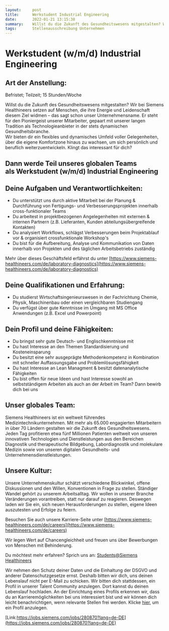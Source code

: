 ```yaml
---
layout:     post
title:      Werkstudent Industrial Engineering
date:       2022-01-21 13:15:38
summary:    Willst du die Zukunft des Gesundheitswesens mitgestalten? Wir bei Siemens Healthineers setzen auf Menschen, die ihre Energie und Leidenschaft diesem Ziel widmen das sagt schon unser Unternehmensname. Er steht für den Pioniergeist ...
tags:       Stellenausschreibung Unternehmen
---
```


# Werkstudent (w/m/d) Industrial Engineering

## Art der Anstellung: 

Befristet; Teilzeit; 15 Stunden/Woche

  

Willst du die Zukunft des Gesundheitswesens mitgestalten? Wir bei Siemens Healthineers setzen auf Menschen, die ihre Energie und Leidenschaft diesem Ziel widmen – das sagt schon unser Unternehmensname. Er steht für den Pioniergeist unserer Mitarbeiter, gepaart mit unserer langen Tradition als Technologieanbieter in der stets dynamischen Gesundheitsbranche.  
Wir bieten dir ein flexibles und dynamisches Umfeld voller Gelegenheiten, über die eigene Komfortzone hinaus zu wachsen, um sich persönlich und beruflich weiterzuentwickeln. Klingt das interessant für dich?

  

## Dann werde Teil unseres globalen Teams als Werkstudent (w/m/d) Industrial Engineering 

## Deine Aufgaben und Verantwortlichkeiten: 

-   Du unterstützt uns durch aktive Mitarbeit bei der Planung & Durchführung von Fertigungs- und Verbesserungsprojekten innerhalb cross-funktionaler Teams
-   Du arbeitest in projektbezogenen Angelegenheiten mit externen & internen Partnern (z.B. Lieferanten, Kunden abteilungsübergreifende Kontakten)
-   Du analysiert Workflows, schlägst Verbesserungen beim Projektablauf vor & organisiert crossfunktionale Workshop's
-   Du bist für die Aufbereitung, Analyse und Kommunikation von Daten innerhalb von Projekten und des täglichen Arbeitsbetriebs zuständig

Mehr über dieses Geschäftsfeld erfährst du unter [https://www.siemens-healthineers.com/de/laboratory-diagnostics](https://www.siemens-healthineers.com/de/laboratory-diagnostics)

## Deine Qualifikationen und Erfahrung: 

-  Du studierst Wirtschaftsingenieurswesen in der Fachrichtung Chemie, Physik, Maschinenbau oder einen vergleichbaren Studiengang
-  Du verfügst über gute Kenntnisse im Umgang mit MS Office Anwendungen (z.B. Excel und Powerpoint)

## Dein Profil und deine Fähigkeiten: 

-  Du bringst sehr gute Deutsch- und Englischkenntnisse mit
-  Du hast Interesse an den Themen Standardisierung und Kosteneinsparung
-  Du besitzt eine sehr ausgeprägte Methodenkompetenz in Kombination mit schneller Auffassungsgabe und Problemlösungsfähigkeit
-  Du hast Interesse an Lean Managment & besitzt datenanalytische Fähigkeiten
-  Du bist offen für neue Ideen und hast Interesse sowohl an selbstständigem Arbeiten als auch an der Arbeit im Team? Dann bewirb dich bei uns 

  

## Unser globales Team: 

Siemens Healthineers ist ein weltweit führendes Medizintechnikunternehmen. Mit mehr als 65.000 engagierten Mitarbeitern in über 70 Ländern gestalten wir die Zukunft des Gesundheitswesens. Jeden Tag profitieren etwa fünf Millionen Patienten weltweit von unseren innovativen Technologien und Dienstleistungen aus den Bereichen Diagnostik und therapeutische Bildgebung, Labordiagnostik und molekulare Medizin sowie von unseren digitalen Gesundheits- und Unternehmensdienstleistungen.

## Unsere Kultur:

Unsere Unternehmenskultur schätzt verschiedene Blickwinkel, offene Diskussionen und den Willen, Konventionen in Frage zu stellen. Ständiger Wandel gehört zu unserem Arbeitsalltag. Wir wollen in unserer Branche Veränderungen vorantreiben, statt nur darauf zu reagieren. Deswegen laden wir Sie ein, sich neuen Herausforderungen zu stellen, eigene Ideen auszutesten und Erfolge zu feiern.

Besuchen Sie auch unsere Karriere-Seite unter [https://www.siemens-healthineers.com/de/careers](https://www.siemens-healthineers.com/de/careers)

Wir legen Wert auf Chancengleichheit und freuen uns über Bewerbungen von Menschen mit Behinderung.

Du möchtest mehr erfahren? Sprich uns an: [Students@Siemens Healthineers](http://students.func@siemens-healthineers.com/) 

Wir nehmen den Schutz deiner Daten und die Einhaltung der DSGVO und anderer Datenschutzgesetze ernst. Deshalb bitten wir dich, uns deinen Lebenslauf nicht per E-Mail zu schicken. Wir bitten dich stattdessen, ein Profil in unserer Talent Community anzulegen. Dort kannst du deinen Lebenslauf hochladen. An der Einrichtung eines Profils erkennen wir, dass du an Karrieremöglichkeiten bei uns interessiert bist und wir können dich leicht benachrichtigen, wenn relevante Stellen frei werden. Klicke [hier](https://4connect.siemens.com/stayconnected), um ein Profil anzulegen.  

[Link:https://jobs.siemens.com/jobs/280870?lang=de-DE](https://jobs.siemens.com/jobs/280870?lang=de-DE)
